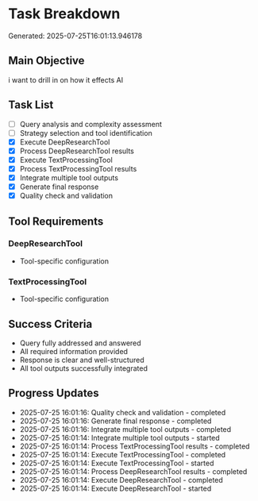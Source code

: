 # Task Breakdown
Generated: 2025-07-25T16:01:13.946178

## Main Objective
i want to drill in on how it effects AI

## Task List
- [ ] Query analysis and complexity assessment
- [ ] Strategy selection and tool identification
- [x] Execute DeepResearchTool
- [x] Process DeepResearchTool results
- [x] Execute TextProcessingTool
- [x] Process TextProcessingTool results
- [x] Integrate multiple tool outputs
- [x] Generate final response
- [x] Quality check and validation

## Tool Requirements
### DeepResearchTool
- Tool-specific configuration

### TextProcessingTool
- Tool-specific configuration


## Success Criteria
- Query fully addressed and answered
- All required information provided
- Response is clear and well-structured
- All tool outputs successfully integrated



## Progress Updates
- 2025-07-25 16:01:16: Quality check and validation - completed
- 2025-07-25 16:01:16: Generate final response - completed
- 2025-07-25 16:01:16: Integrate multiple tool outputs - completed
- 2025-07-25 16:01:14: Integrate multiple tool outputs - started
- 2025-07-25 16:01:14: Process TextProcessingTool results - completed
- 2025-07-25 16:01:14: Execute TextProcessingTool - completed
- 2025-07-25 16:01:14: Execute TextProcessingTool - started
- 2025-07-25 16:01:14: Process DeepResearchTool results - completed
- 2025-07-25 16:01:14: Execute DeepResearchTool - completed
- 2025-07-25 16:01:14: Execute DeepResearchTool - started